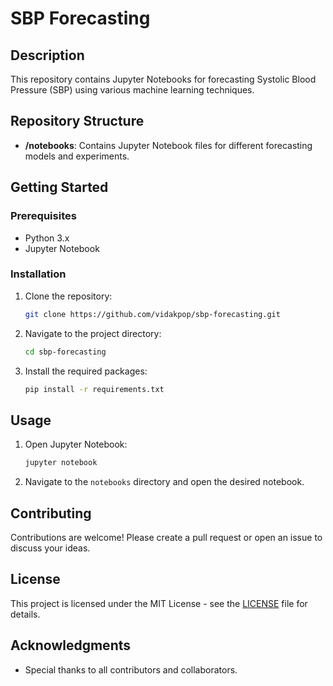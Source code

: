 
# SBP Forecasting

## Description
This repository contains Jupyter Notebooks for forecasting Systolic Blood Pressure (SBP) using various machine learning techniques.

## Repository Structure
- **/notebooks**: Contains Jupyter Notebook files for different forecasting models and experiments.

## Getting Started
### Prerequisites
- Python 3.x
- Jupyter Notebook

### Installation
1. Clone the repository:
    ```bash
    git clone https://github.com/vidakpop/sbp-forecasting.git
    ```
2. Navigate to the project directory:
    ```bash
    cd sbp-forecasting
    ```
3. Install the required packages:
    ```bash
    pip install -r requirements.txt
    ```

## Usage
1. Open Jupyter Notebook:
    ```bash
    jupyter notebook
    ```
2. Navigate to the `notebooks` directory and open the desired notebook.

## Contributing
Contributions are welcome! Please create a pull request or open an issue to discuss your ideas.

## License
This project is licensed under the MIT License - see the [LICENSE](LICENSE) file for details.

## Acknowledgments
- Special thanks to all contributors and collaborators.
